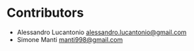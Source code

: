 # Contributors

* Alessandro Lucantonio [alessandro.lucantonio@gmail.com](mailto:alessandro.lucantonio@gmail.com)
* Simone Manti [manti998@gmail.com](mailto:manti998@gmail.com)
